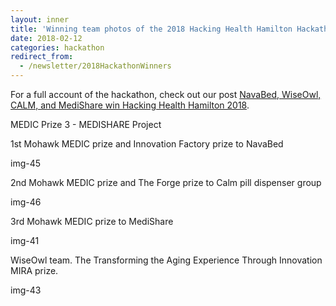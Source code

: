 ```yaml
---
layout: inner
title: 'Winning team photos of the 2018 Hacking Health Hamilton Hackathon'
date: 2018-02-12
categories: hackathon
redirect_from:
  - /newsletter/2018HackathonWinners
---
```


For a full account of the hackathon, check out our post 
[NavaBed, WiseOwl, CALM, and MediShare win Hacking Health Hamilton 2018](/hackathon-2018-winners).

MEDIC Prize 3 - MEDISHARE Project

1st Mohawk MEDIC prize and Innovation Factory prize to NavaBed

img-45

2nd Mohawk MEDIC prize and The Forge prize to Calm pill dispenser group

img-46

3rd Mohawk MEDIC prize to MediShare

img-41

WiseOwl team. The Transforming the Aging Experience Through Innovation MIRA prize.

img-43

